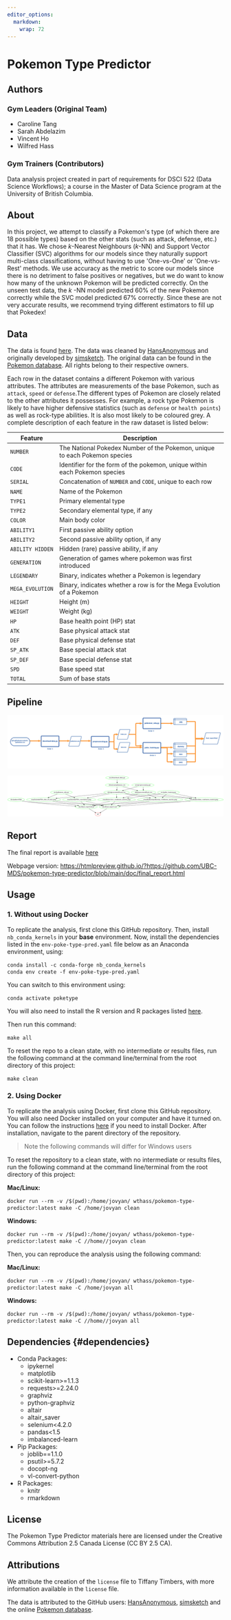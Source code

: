 ```yaml
---
editor_options: 
  markdown: 
    wrap: 72
---
```


<!-- #region -->

# Pokemon Type Predictor

## Authors

### Gym Leaders (Original Team)

-   Caroline Tang
-   Sarah Abdelazim
-   Vincent Ho
-   Wilfred Hass

### Gym Trainers (Contributors)

Data analysis project created in part of requirements for DSCI 522 (Data
Science Workflows); a course in the Master of Data Science program at
the University of British Columbia.

## About

In this project, we attempt to classify a Pokemon's type (of which there
are 18 possible types) based on the other stats (such as attack,
defense, etc.) that it has. We chose $k$-Nearest Neighbours ($k$-NN) and
Support Vector Classifier (SVC) algorithms for our models since they
naturally support multi-class classifications, without having to use
'One-vs-One' or 'One-vs-Rest' methods. We use accuracy as the metric to
score our models since there is no detriment to false positives or
negatives, but we do want to know how many of the unknown Pokemon will
be predicted correctly. On the unseen test data, the $k$ -NN model
predicted 60% of the new Pokemon correctly while the SVC model predicted
67% correctly. Since these are not very accurate results, we recommend
trying different estimators to fill up that Pokedex!

## Data

The data is found
[here](https://gist.github.com/HansAnonymous/56d3c1f8136f7e0385cc781cf18d486c).
The data was cleaned by
[HansAnonymous](https://gist.github.com/HansAnonymous) and originally
developed by [simsketch](https://gist.github.com/simsketch). The
original data can be found in the [Pokemon
database](https://pokemondb.net/pokedex). All rights belong to their
respective owners.

Each row in the dataset contains a different Pokemon with various
attributes. The attributes are measurements of the base Pokemon, such as
`attack`, `speed` or `defense`.The different types of Pokemon are
closely related to the other attributes it possesses. For example, a
rock type Pokemon is likely to have higher defensive statistics (such as
`defense` or `health points`) as well as rock-type abilities. It is also
most likely to be coloured grey. A complete description of each feature
in the raw dataset is listed below:

| Feature          | Description                                                                |
|----------------------------|--------------------------------------------|
| `NUMBER`         | The National Pokedex Number of the Pokemon, unique to each Pokemon species |
| `CODE`           | Identifier for the form of the pokemon, unique within each Pokemon species |
| `SERIAL`         | Concatenation of `NUMBER` and `CODE`, unique to each row                   |
| `NAME`           | Name of the Pokemon                                                        |
| `TYPE1`          | Primary elemental type                                                     |
| `TYPE2`          | Secondary elemental type, if any                                           |
| `COLOR`          | Main body color                                                            |
| `ABILITY1`       | First passive ability option                                               |
| `ABILITY2`       | Second passive ability option, if any                                      |
| `ABILITY HIDDEN` | Hidden (rare) passive ability, if any                                      |
| `GENERATION`     | Generation of games where pokemon was first introduced                     |
| `LEGENDARY`      | Binary, indicates whether a Pokemon is legendary                           |
| `MEGA_EVOLUTION` | Binary, indicates whether a row is for the Mega Evolution of a Pokemon     |
| `HEIGHT`         | Height (m)                                                                 |
| `WEIGHT`         | Weight (kg)                                                                |
| `HP`             | Base health point (HP) stat                                                |
| `ATK`            | Base physical attack stat                                                  |
| `DEF`            | Base physical defense stat                                                 |
| `SP_ATK`         | Base special attack stat                                                   |
| `SP_DEF`         | Base special defense stat                                                  |
| `SPD`            | Base speed stat                                                            |
| `TOTAL`          | Sum of base stats                                                          |

## Pipeline

![](doc/pipeline/pipeline_diagram.png)

![](doc/pipeline/Makefile.png)

## Report

The final report is available [here](/doc/final_report.md)

Webpage version:
<https://htmlpreview.github.io/?https://github.com/UBC-MDS/pokemon-type-predictor/blob/main/doc/final_report.html>

## Usage

### 1\. Without using Docker

To replicate the analysis, first clone this GitHub repository. Then,
install `nb_conda_kernels` in your **base** environment. Now, install
the dependencies listed in the `env-poke-type-pred.yaml` file below as
an Anaconda environment, using:

``` console
conda install -c conda-forge nb_conda_kernels
conda env create -f env-poke-type-pred.yaml
```

You can switch to this environment using:

``` console
conda activate poketype
```

You will also need to install the R version and R packages listed
[here](#dependencies).

Then run this command:

``` console
make all
```

To reset the repo to a clean state, with no intermediate or results
files, run the following command at the command line/terminal from the
root directory of this project:

``` console
make clean
```

### 2\. Using Docker

To replicate the analysis using Docker, first clone this GitHub repository. You will also need Docker installed on your computer and have it turned on. You can follow the instructions [here](https://docs.docker.com/get-docker/) if you need to install Docker. After installation, navigate to the parent directory of the repository.

> Note the following commands will differ for Windows users

To reset the repository to a clean state, with no intermediate or results
files, run the following command at the command line/terminal from the
root directory of this project:

**Mac/Linux:**

```console
docker run --rm -v /$(pwd):/home/jovyan/ wthass/pokemon-type-predictor:latest make -C /home/jovyan clean
```

**Windows:**

```console
docker run --rm -v /$(pwd):/home/jovyan/ wthass/pokemon-type-predictor:latest make -C //home//jovyan clean
```

Then, you can reproduce the analysis using the following command:

**Mac/Linux:**

```console
docker run --rm -v /$(pwd):/home/jovyan/ wthass/pokemon-type-predictor:latest make -C /home/jovyan all
```

**Windows:**
```console
docker run --rm -v /$(pwd):/home/jovyan/ wthass/pokemon-type-predictor:latest make -C //home//jovyan all
```

## Dependencies {#dependencies}

- Conda Packages:
  - ipykernel
  - matplotlib
  - scikit-learn>=1.1.3
  - requests>=2.24.0
  - graphviz
  - python-graphviz
  - altair
  - altair_saver
  - selenium<4.2.0
  - pandas<1.5
  - imbalanced-learn
- Pip Packages:
  - joblib==1.1.0
  - psutil>=5.7.2
  - docopt-ng
  - vl-convert-python
- R Packages:
  - knitr
  - rmarkdown

## License

The Pokemon Type Predictor materials here are licensed under the
Creative Commons Attribution 2.5 Canada License (CC BY 2.5 CA).

## Attributions

We attribute the creation of the `license` file to Tiffany Timbers, with
more information available in the `license` file.

The data is attributed to the GitHub users:
[HansAnonymous](https://gist.github.com/HansAnonymous/56d3c1f8136f7e0385cc781cf18d486c),
[simsketch](https://gist.github.com/simsketch) and the online [Pokemon
database](https://pokemondb.net/pokedex). <!-- #endregion -->
